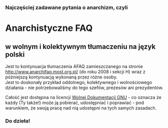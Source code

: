 ### Najczęściej zadawane pytania o anarchizm, czyli
# Anarchistyczne FAQ
## w wolnym i kolektywnym tłumaczeniu na język polski

Jest to kontynuacja tłumaczenia AFAQ zamieszczanego na stronie <http://www.anarchifaq.most.org.pl/> (do roku 2008 i sekcji H) wraz z późniejszą kontynuacją wykonaną przez różne osoby.<br>
Jest to doskonały przykład oddolnego, kolektywnego i wolnościowego działania - nie potrzebowaliśmy do tego szefów, prezesów ani prezydentów.

Całość jest dostępna na licencji [Wolnej Dokumentacji GNU](LICENSE) - co oznacza że każdy (Ty także!) może ją pobierać, udostępniać i poprawiać - pod warunkiem, że swoją pracę nad nią udostępni na tych samych zasadach.

### Do dzieła!

